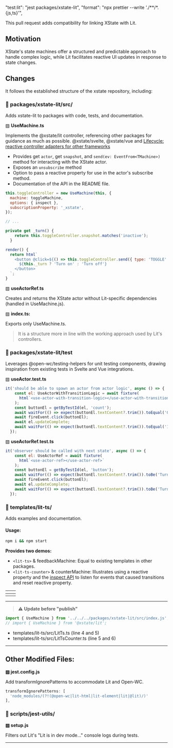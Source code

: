 
"test:lit": "jest packages/xstate-lit",
"format": "npx prettier --write './**/*.{js,ts}'",


This pull request adds compatibility for linking XState with Lit.

## Motivation

XState's state machines offer a structured and predictable approach to handle complex logic, while Lit facilitates reactive UI updates in response to state changes.

## Changes

It follows the established structure of the xstate repository, including:

### 📂 packages/xstate-lit/src/

Adds xstate-lit to packages with code, tests, and documentation.

▨  **UseMachine.ts**

Implements the @xstate/lit controller, referencing other packages for guidance as much as possible.
@xstate/svelte, @xstate/vue and [Lifecycle: reactive controller adapters for other frameworks](https://github.com/lit/lit/issues/1682#issue-836224813)

- Provides get `actor`,  get `snapshot`, and `send(ev: EventFrom<TMachine>)` method for interacting with the XState actor.
- Exposes an `unsubscribe` method 
- Option to pass a reactive property for use in the actor's subscribe method.
- Documentation of the API in the README file.

```js
this.toggleController = new UseMachine(this, {
  machine: toggleMachine,
  options: { inspect },
  subscriptionProperty: '_xstate',
});

// ...

private get _turn() {
    return this.toggleController.snapshot.matches('inactive');
  }

render() {
  return html`
    <button @click=${() => this.toggleController.send({ type: 'TOGGLE' })}>
      ${this._turn ? 'Turn on' : 'Turn off'}
    </button>
  `;
}

```

▨  **useActorRef.ts**

Creates and returns the XState actor without Lit-specific dependencies (handled in UseMachine.js).

▨  **index.ts:**

Exports only UseMachine.ts.

> It is a structure more in line with the working approach used by Lit's controllers.

### 📂 packages/xstate-lit/test
Leverages @open-wc/testing-helpers for unit testing components, drawing inspiration from existing tests in Svelte and Vue integrations.

▨  **useActor.test.ts**

```js
it('should be able to spawn an actor from actor logic', async () => {
    const el: UseActorWithTransitionLogic = await fixture(
      html`<use-actor-with-transition-logic></use-actor-with-transition-logic>`
    );
    const buttonEl = getByTestId(el, 'count');
    await waitFor(() => expect(buttonEl.textContent?.trim()).toEqual('0'));
    await fireEvent.click(buttonEl);
    await el.updateComplete;
    await waitFor(() => expect(buttonEl.textContent?.trim()).toEqual('1'));
  });
```

▨  **useActorRef.test.ts**
```js
it('observer should be called with next state', async () => {
    const el: UseActorRef = await fixture(
      html`<use-actor-ref></use-actor-ref>`
    );
    const buttonEl = getByTestId(el, 'button');
    await waitFor(() => expect(buttonEl.textContent?.trim()).toBe('Turn on'));
    await fireEvent.click(buttonEl);
    await el.updateComplete;
    await waitFor(() => expect(buttonEl.textContent?.trim()).toBe('Turn off'));
  });
```

### 📂 templates/lit-ts/
Adds examples and documentation.

#### Usage:
```bash
npm i && npm start
```

**Provides two demos:**
- `<lit-ts>` & feedbackMachine: Equal to existing templates in other packages.
- `<lit-ts-counter>` & counterMachine: Illustrates using a reactive property and the [inspect API](https://stately.ai/docs/inspection#snapshot-inspection-events) to listen for events that caused transitions and reset reactive property.

| <lit-ts>                           | <lit-ts-counter>                           |
|---------------------------------|---------------------------------|
|  ![<lit-ts>](https://github.com/statelyai/xstate/assets/3649029/8a15a56d-b871-4c12-967b-cf9f41d58e47)    | ![<lit-ts-counter>](https://github.com/statelyai/xstate/assets/3649029/7674ea65-24a2-473a-a809-dd8fd3346bb8) |

<hr>

>  ⚠ **Update before "publish"**

```js
import { UseMachine } from '../../../packages/xstate-lit/src/index.js';
// import { UseMachine } from '@xstate/lit';
```

- templates/lit-ts/src/LitTs.ts (line 4 and 5)
- templates/lit-ts/src/LitTsCounter.ts (line 5 and 6)

<hr>

## Other Modified Files:

**▨  jest.config.js**

Add transformIgnorePatterns to accommodate Lit and Open-WC.

```js
transformIgnorePatterns: [
  'node_modules/(?!(@open-wc|lit-html|lit-element|lit|@lit)/)'
],
```

### 📂 scripts/jest-utils/

**▨  setup.js**

Filters out Lit's "Lit is in dev mode..." console logs during tests.

<hr>


